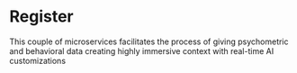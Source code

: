 # Register

This couple of microservices facilitates the process of giving psychometric and behavioral data creating highly immersive context with real-time AI customizations
